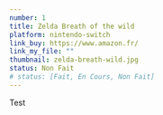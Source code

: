 ```yaml
---
number: 1
title: Zelda Breath of the wild
platform: nintendo-switch
link_buy: https://www.amazon.fr/
link_my_file: ""
thumbnail: zelda-breath-wild.jpg
status: Non Fait
# status: [Fait, En Cours, Non Fait]
---
```


Test
